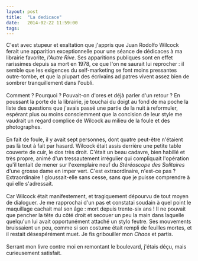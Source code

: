 ```yaml
---
layout: post
title:  "La dedicace"
date:   2014-02-22 11:59:00
tags:   
---
```


<div>C'est avec stupeur et exaltation que j'appris que Juan Rodolfo Wilcock ferait une apparition exceptionnelle pour une séance de dédicaces à ma librairie favorite, <em>l'Autre Rive</em>. Ses apparitions publiques sont en effet rarissimes depuis sa mort en 1978, ce que l'on ne saurait lui reprocher : il semble que les exigences du self-marketing se font moins pressantes outre-tombe, et que la plupart des écrivains ad patres vivent assez bien de sombrer tranquillement dans l'oubli.<br/><br/></div>
<div>Comment ? Pourquoi ? Pouvait-on d'ores et déjà parler d'un retour ? En poussant la porte de la librairie, je touchai du doigt au fond de ma poche la liste des questions que j'avais passé une partie de la nuit à reformuler, espérant plus ou moins consciemment que la concision de leur style me vaudrait un regard complice de Wilcock au milieu de la foule et des photographes.<br/><br/></div>
<div>En fait de foule, il y avait sept personnes, dont quatre peut-être n'étaient pas là tout à fait par hasard. Wilcock était assis derrière une petite table couverte de cuir, le dos très droit. C'était un beau cadavre, bien habillé et très propre, animé d'un tressautement irrégulier qui compliquait l'opération qu'il tentait de mener sur l'exemplaire neuf du <em>Stéréoscope des Solitaires</em> d'une grosse dame en imper vert. C'est extraordinaire, n'est-ce pas ? Extraordinaire ! gloussait-elle sans cesse, sans que je puisse comprendre à qui elle s'adressait.<br/><br/></div>
<div>Car Wilcock était manifestement, et tragiquement dépourvu de tout moyen de dialoguer. Je me rapprochai d'un pas et constatai soudain à quel point le maquillage cachait mal son âge : mort depuis trente-six ans ! Il ne pouvait que pencher la tête du côté droit et secouer un peu la main dans laquelle quelqu'un lui avait opportunément attaché un stylo feutre. Ses mouvements bruissaient un peu, comme si son costume était rempli de feuilles mortes, et il restait désespérément muet. Je fis gribouiller mon <em>Chaos</em> et partis.<br/><br/></div>
<div></div>
<div>Serrant mon livre contre moi en remontant le boulevard, j'étais déçu, mais curieusement satisfait.</div>
